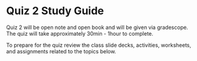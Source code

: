 # Quiz 2 Study Guide
Quiz 2 will be open note and open book and will be given via gradescope. The quiz will take approximately 30min - 1hour to complete. 

To prepare for the quiz review the class slide decks, activities, worksheets, and assignments related to the topics below. 

